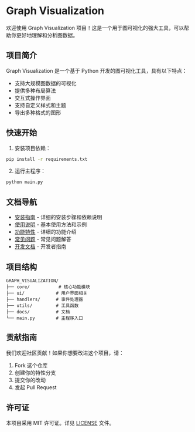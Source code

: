 # Graph Visualization

欢迎使用 Graph Visualization 项目！这是一个用于图可视化的强大工具，可以帮助你更好地理解和分析图数据。

## 项目简介

Graph Visualization 是一个基于 Python 开发的图可视化工具，具有以下特点：

- 支持大规模图数据的可视化
- 提供多种布局算法
- 交互式操作界面
- 支持自定义样式和主题
- 导出多种格式的图形

## 快速开始

1. 安装项目依赖：
```bash
pip install -r requirements.txt
```

2. 运行主程序：
```bash
python main.py
```

## 文档导航

- [安装指南](installation.md) - 详细的安装步骤和依赖说明
- [使用说明](usage.md) - 基本使用方法和示例
- [功能特性](features.md) - 详细的功能介绍
- [常见问题](faq.md) - 常见问题解答
- [开发文档](development.md) - 开发者指南

## 项目结构

```
GRAPH_VISUALIZATION/
├── core/           # 核心功能模块
├── ui/            # 用户界面相关
├── handlers/      # 事件处理器
├── utils/         # 工具函数
├── docs/          # 文档
└── main.py        # 主程序入口
```

## 贡献指南

我们欢迎社区贡献！如果你想要改进这个项目，请：

1. Fork 这个仓库
2. 创建你的特性分支
3. 提交你的改动
4. 发起 Pull Request

## 许可证

本项目采用 MIT 许可证。详见 [LICENSE](LICENSE) 文件。 